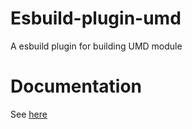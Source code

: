 # Esbuild-plugin-umd

A esbuild plugin for building UMD module

# Documentation

See [here](https://savage181855.github.io/savage-libs/esbuild-plugin-umd/modules)